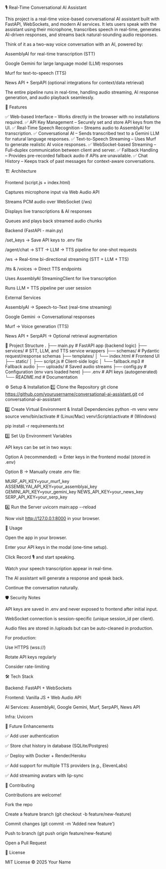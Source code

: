🎙️ Real-Time Conversational AI Assistant

This project is a real-time voice-based conversational AI assistant built with FastAPI, WebSockets, and modern AI services. It lets users speak with the assistant using their microphone, transcribes speech in real-time, generates AI-driven responses, and streams back natural-sounding audio responses.

Think of it as a two-way voice conversation with an AI, powered by:

AssemblyAI for real-time transcription (STT)

Google Gemini for large language model (LLM) responses

Murf for text-to-speech (TTS)

News API + SerpAPI (optional integrations for context/data retrieval)

The entire pipeline runs in real-time, handling audio streaming, AI response generation, and audio playback seamlessly.

🚀 Features

✅ Web-based Interface – Works directly in the browser with no installations required.
✅ API Key Management – Securely set and store API keys from the UI.
✅ Real-Time Speech Recognition – Streams audio to AssemblyAI for transcription.
✅ Conversational AI – Sends transcribed text to a Gemini LLM for natural language responses.
✅ Text-to-Speech Streaming – Uses Murf to generate realistic AI voice responses.
✅ WebSocket-based Streaming – Full-duplex communication between client and server.
✅ Fallback Handling – Provides pre-recorded fallback audio if APIs are unavailable.
✅ Chat History – Keeps track of past messages for context-aware conversations.

🏗️ Architecture

Frontend (script.js + index.html)

Captures microphone input via Web Audio API

Streams PCM audio over WebSocket (/ws)

Displays live transcriptions & AI responses

Queues and plays back streamed audio chunks

Backend (FastAPI - main.py)

/set_keys → Save API keys to .env file

/agent/chat → STT → LLM → TTS pipeline for one-shot requests

/ws → Real-time bi-directional streaming (STT + LLM + TTS)

/tts & /voices → Direct TTS endpoints

Uses AssemblyAI StreamingClient for live transcription

Runs LLM + TTS pipeline per user session

External Services

AssemblyAI → Speech-to-Text (real-time streaming)

Google Gemini → Conversational responses

Murf → Voice generation (TTS)

News API + SerpAPI → Optional retrieval augmentation

📂 Project Structure
.
├── main.py                # FastAPI app (backend logic)
├── services/              # STT, LLM, and TTS service wrappers
├── schemas/               # Pydantic request/response schemas
├── templates/
│   └── index.html         # Frontend UI
├── static/
│   ├── script.js          # Client-side logic
│   └── fallback.mp3       # Fallback audio
├── uploads/               # Saved audio streams
├── config.py              # Configuration (env vars loaded here)
├── .env                   # API keys (autogenerated)
└── README.md              # Documentation

⚙️ Setup & Installation
1️⃣ Clone the Repository
git clone https://github.com/yourusername/conversational-ai-assistant.git
cd conversational-ai-assistant

2️⃣ Create Virtual Environment & Install Dependencies
python -m venv venv
source venv/bin/activate   # (Linux/Mac)
venv\Scripts\activate      # (Windows)

pip install -r requirements.txt

3️⃣ Set Up Environment Variables

API keys can be set in two ways:

Option A (recommended) → Enter keys in the frontend modal (stored in .env)

Option B → Manually create .env file:

MURF_API_KEY=your_murf_key
ASSEMBLYAI_API_KEY=your_assemblyai_key
GEMINI_API_KEY=your_gemini_key
NEWS_API_KEY=your_news_key
SERP_API_KEY=your_serp_key

4️⃣ Run the Server
uvicorn main:app --reload


Now visit http://127.0.0.1:8000
 in your browser.

🎤 Usage

Open the app in your browser.

Enter your API keys in the modal (one-time setup).

Click Record 🎙️ and start speaking.

Watch your speech transcription appear in real-time.

The AI assistant will generate a response and speak back.

Continue the conversation naturally.

🛡️ Security Notes

API keys are saved in .env and never exposed to frontend after initial input.

WebSocket connection is session-specific (unique session_id per client).

Audio files are stored in /uploads but can be auto-cleaned in production.

For production:

Use HTTPS (wss://)

Rotate API keys regularly

Consider rate-limiting

🛠️ Tech Stack

Backend: FastAPI + WebSockets

Frontend: Vanilla JS + Web Audio API

AI Services: AssemblyAI, Google Gemini, Murf, SerpAPI, News API

Infra: Uvicorn

📌 Future Enhancements

✅ Add user authentication

✅ Store chat history in database (SQLite/Postgres)

✅ Deploy with Docker + Render/Heroku

✅ Add support for multiple TTS providers (e.g., ElevenLabs)

✅ Add streaming avatars with lip-sync

🤝 Contributing

Contributions are welcome!

Fork the repo

Create a feature branch (git checkout -b feature/new-feature)

Commit changes (git commit -m 'Added new feature')

Push to branch (git push origin feature/new-feature)

Open a Pull Request

📜 License

MIT License © 2025 Your Name
